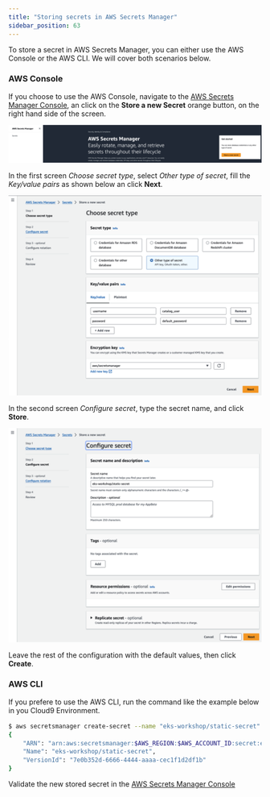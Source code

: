```yaml
---
title: "Storing secrets in AWS Secrets Manager"
sidebar_position: 63
---
```


To store a secret in AWS Secrets Manager, you can either use the AWS Console or the AWS CLI. We will cover both scenarios below.

### AWS Console

If you choose to use the AWS Console, navigate to the [AWS Secrets Manager Console](https://console.aws.amazon.com/secretsmanager/landing), an click on the **Store a new Secret** orange button, on the right hand side of the screen.

![store-new-secret](./assets/store-new-secret.png)

In the first screen *Choose secret type*, select *Other type of secret*, fill the *Key/value pairs* as shown below an click **Next**.

![choose-type](./assets/choose-type.png)


In the second screen *Configure secret*, type the secret name, and click **Store**.

![configure-secret](./assets/configure-secret.png)


Leave the rest of the configuration with the default values, then click **Create**.

### AWS CLI

If you prefere to use the AWS CLI, run the command like the example below in you Cloud9 Environment.

```bash
$ aws secretsmanager create-secret --name "eks-workshop/static-secret" --secret-string '{"username":"testdb_user", "password":"super-sekret"}' --region $AWS_REGION
{
    "ARN": "arn:aws:secretsmanager:$AWS_REGION:$AWS_ACCOUNT_ID:secret:eks-workshop/static-secret-ABCdef",
    "Name": "eks-workshop/static-secret",
    "VersionId": "7e0b352d-6666-4444-aaaa-cec1f1d2df1b"
}
```

Validate the new stored secret in the [AWS Secrets Manager Console](https://console.aws.amazon.com/secretsmanager/listsecrets)
